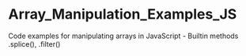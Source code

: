 # Array_Manipulation_Examples_JS
Code examples for manipulating arrays in JavaScript - Builtin methods .splice(), .filter()
